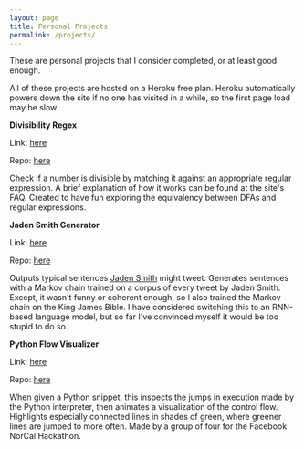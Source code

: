 ```yaml
---
layout: page
title: Personal Projects
permalink: /projects/
---
```


These are personal projects that I consider completed, or at least good
enough.

All of these projects are hosted on a Heroku free plan. Heroku
automatically powers down the site if no one has visited in a while,
so the first page load may be slow.


**Divisibility Regex**

Link: [here](http://divisibilityregex.herokuapp.com/)

Repo: [here](https://github.com/alexirpan/divisibility-regex)

Check if a number is divisible by matching it against an appropriate
regular expression. A brief explanation of how it works can be found at the
site's FAQ. Created to have fun exploring the equivalency between DFAs and
regular expressions.


**Jaden Smith Generator**

Link: [here](http://jaden-generator.herokuapp.com/)

Repo: [here](https://github.com/alexirpan/Jaden-Smith-Generator)

Outputs typical sentences [Jaden Smith](https://twitter.com/officialjaden)
might tweet. Generates sentences with a Markov chain trained on
a corpus of every tweet by Jaden Smith. Except,
it wasn't funny or coherent enough, so I also trained the Markov chain
on the King James Bible. I have considered switching this to an
RNN-based language model, but so far I've convinced myself it would
be too stupid to do so.


**Python Flow Visualizer**

Link: [here](http://python-flow-visualizer.herokuapp.com/)

Repo: [here](https://github.com/alexirpan/python-visualizer)

When given a Python snippet, this inspects the jumps in execution made by the
Python interpreter, then animates a visualization of the control flow.
Highlights especially connected lines in shades of green, where greener
lines are jumped to more often. Made by a group of four for the
Facebook NorCal Hackathon.

